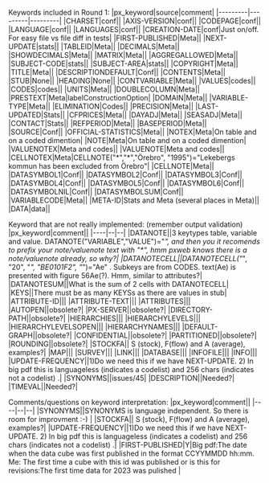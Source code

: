 
Keywords included in Round 1:
|px_keyword|source|comment|
|---------|---------|---------|
|CHARSET|conf||
|AXIS-VERSION|conf||
|CODEPAGE|conf||
|LANGUAGE|conf||
|LANGUAGES|conf||
|CREATION-DATE|conf|Just on/off. For easy file vs file diff in tests|
|FIRST-PUBLISHED|Meta||
|NEXT-UPDATE|stats||
|TABLEID|Meta||
|DECIMALS|Meta||
|SHOWDECIMALS|Meta||
|MATRIX|Meta||
|AGGREGALLOWED|Meta||
|SUBJECT-CODE|stats||
|SUBJECT-AREA|stats||
|COPYRIGHT|Meta||
|TITLE|Meta||
|DESCRIPTIONDEFAULT|Conf||
|CONTENTS|Meta||
|STUB|None||
|HEADING|None||
|CONTVARIABLE|Meta||
|VALUES|codes||
|CODES|codes||
|UNITS|Meta||
|DOUBLECOLUMN|Meta||
|PRESTEXT|Meta|labelConstructionOption|
|DOMAIN|Meta||
|VARIABLE-TYPE|Meta||
|ELIMINATION|Codes||
|PRECISION|Meta||
|LAST-UPDATED|Stats||
|CFPRICES|Meta||
|DAYADJ|Meta||
|SEASADJ|Meta||
|CONTACT|Stats||
|REFPERIOD|Meta||
|BASEPERIOD|Meta||
|SOURCE|Conf||
|OFFICIAL-STATISTICS|Meta||
|NOTEX|Meta|On table and on a coded dimention|
|NOTE|Meta|On table and on a coded dimention|
|VALUENOTEX|Meta and codes||
|VALUENOTE|Meta and codes||
|CELLNOTEX|Meta|CELLNOTE("\*","\*","Örebro", "1995")="Lekebergs kommun has been excluded from Örebro"|
|CELLNOTE|Meta||
|DATASYMBOL1|Conf||
|DATASYMBOL2|Conf||
|DATASYMBOL3|Conf||
|DATASYMBOL4|Conf||
|DATASYMBOL5|Conf||
|DATASYMBOL6|Conf||
|DATASYMBOLNIL|Conf||
|DATASYMBOLSUM|Conf||
|VARIABLECODE|Meta||
|META-ID|Stats and Meta (several places in Meta)||
|DATA|data||


Keyword that are not really implemented:
(remember output validation)
|px_keyword|comment||
|----|--|--|
|DATANOTE||3 keytypes table, variable and value. DATANOTE("VARIABLE","VALUE")="*", and then you it recomends to prefix your note/valuenote text with "\*", hmm pxweb knows there is a note/valuenote already, so why?|
|DATANOTECELL||DATANOTECELL("*", "20", "*", "BE0101F2", "*")="Ae" . Subkeys are from CODES. text(Ae) is presented with figure 56Ae(?).  Hmm, similar to attributes?|
|DATANOTESUM||What is the sum of 2 cells with DATANOTECELL|
|KEYS||There must be as many KEYSs as there are values in stub|
|ATTRIBUTE-ID|||
|ATTRIBUTE-TEXT|||
|ATTRIBUTES|||
|AUTOPEN||obsolete?|
|PX-SERVER||obsolete?|
|DIRECTORY-PATH||obsolete?|
|HIERARCHIES|||
|HIERARCHYLEVELS|||
|HIERARCHYLEVELSOPEN|||
|HIERARCHYNAMES|||
|DEFAULT-GRAPH||obsolete?|
|CONFIDENTIAL||obsolete?|
|PARTITIONED||obsolete?|
|ROUNDING||obsolete?|
|STOCKFA|| S (stock), F(flow) and A (average), examples?|
|MAP|||
|SURVEY|||
|LINK|||
|DATABASE|||
|INFOFILE|||
|INFO|||
|UPDATE-FREQUENCY||1)Do we need this if we have NEXT-UPDATE. 2) In big pdf this is languageless (indicates a codelist) and 256 chars (indicates not a codelist) .|
|SYNONYMS||issues/45|
|DESCRIPTION||Needed?|
|TIMEVAL||Needed?|

Comments/questions on keyword interpretation:
|px_keyword|comment||
|----|--|--|
|SYNONYMS||SYNONYMS is language independent. So there is room for improvment :-) |
|STOCKFA|| S (stock), F(flow) and A (average), examples?|
|UPDATE-FREQUENCY||1)Do we need this if we have NEXT-UPDATE. 2) In big pdf this is languageless (indicates a codelist) and 256 chars (indicates not a codelist) .|
|FIRST-PUBLISHED|Y|Big pdf:The date when the data cube was first published in the format CCYYMMDD hh:mm. Me: The first time a cube with this id was published or is this for revisions:The first time data for 2023 was pulished  |





